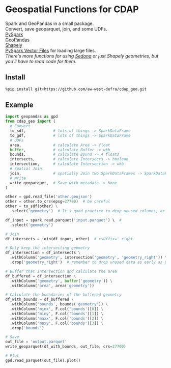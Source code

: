 # Geospatial Functions for CDAP
Spark and GeoPandas in a small package.  
Convert, save geoparquet, join, and some UDFs.  
[PySpark](https://spark.apache.org/docs/3.1.1/api/python/reference/)  
[GeoPandas](https://geopandas.org/en/stable/docs/reference.html)  
[Shapely](https://shapely.readthedocs.io/en/latest/manual.html)  
[PySpark Vector Files](https://github.com/Defra-Data-Science-Centre-of-Excellence/pyspark-vector-files) for loading large files.  
*There's more functions for using [Sedona](https://sedona.apache.org/api/sql/Overview/) or just Shapely geometries, but you'll have to read code for them.*


## Install
```sh
%pip install git+https://github.com/aw-west-defra/cdap_geo.git
```


## Example
```py
import geopandas as gpd
from cdap_geo import (
  # Convert
  to_sdf,            # lots of things -> SparkDataFrame
  to_gdf,            # lots of things -> SparkDataFrame
  # UDFs
  area,              # calculate Area -> float
  buffer,            # calculate Buffer -> wkb
  bounds,            # calculate Bound -> 4 floats
  intersects,        # calculate Intersects -> boolean
  intersection,      # calculate Intersection -> wkb
  # Spatial Join
  join,              # spatially Join two SparkDataFrames -> SparkDataFrame
  # Write
  write_geoparquet,  # Save with metadata -> None
)

other = gpd.read_file('other.geojson')
other = other.to_crs(epsg=27700)  # be careful
other = to_sdf(other) \
  .select('geometry')  # It's good practice to drop unused columns, or they'll be duplicated.

df_input = spark.read.parquet('input.parquet') \  #
  .select('geometry')

# Join
df_intersects = join(df_input, other)  # rsuffix='_right'

# Only keep the intersecting geometry
df_intersection = df_intersects \
  .withColumn('geometry', intersection('geometry', 'geometry_right')) \
  .drop('geometry_right')  # remember to drop unused data as early as possible.

# Buffer that intersection and calculate the area
df_buffered = df_intersection \
  .withColumn('geometry', buffer('geometry')) \
  .withColumn('area', area('geometry'))

# Calculate the boundaries of the buffered geometry
df_with_bounds = df_buffered \
  .withColumn('bounds', bounds('geometry')) \
  .withColumn('minx', F.col('bounds')[0]) \
  .withColumn('miny', F.col('bounds')[1]) \
  .withColumn('maxx', F.col('bounds')[2]) \
  .withColumn('maxy', F.col('bounds')[3]) \
  .drop('bounds')

# Save
out_file = 'output.parquet'
write_geoparquet(df_with_bounds, out_file, crs=27700)

# Plot
gpd.read_parquet(out_file).plot()
```
